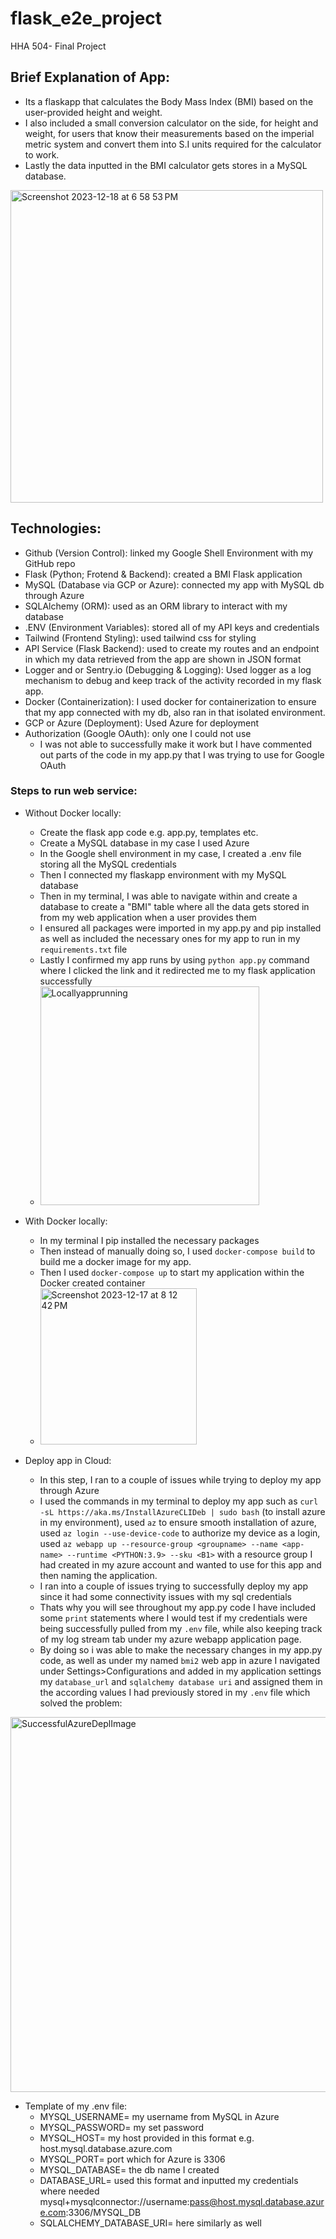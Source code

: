 # flask_e2e_project
HHA 504- Final Project


## Brief Explanation of App:
- Its a flaskapp that calculates the Body Mass Index (BMI) based on the user-provided height and weight.
- I also included a small conversion calculator on the side, for height and weight, for users that know their measurements based on the imperial metric system and convert them into S.I units required for the calculator to work.
- Lastly the data inputted in the BMI calculator gets stores in a MySQL database.
  
 <img width="500" alt="Screenshot 2023-12-18 at 6 58 53 PM" src="https://github.com/angeliki-tzanou/flask_e2e_project/assets/141374140/a103da03-b8dd-485d-9607-fac41cc85f0b">

## Technologies: 
- Github (Version Control): linked my Google Shell Environment with my GitHub repo
- Flask (Python; Frotend & Backend): created a BMI Flask application
- MySQL (Database via GCP or Azure): connected my app with MySQL db through Azure
- SQLAlchemy (ORM): used as an ORM library to interact with my database
- .ENV (Environment Variables): stored all of my API keys and credentials
- Tailwind (Frontend Styling): used tailwind css for styling
- API Service (Flask Backend): used to create my routes and an endpoint in which my data retrieved from the app are shown in JSON format
- Logger and or Sentry.io (Debugging & Logging): Used logger as a log mechanism to debug and keep track of the activity recorded in my flask app.
- Docker (Containerization): I used docker for containerization to ensure that my app connected with my db, also ran in that isolated environment.
- GCP or Azure (Deployment): Used Azure for deployment
- Authorization (Google OAuth): only one I could not use
    - I was not able to successfully make it work but I have commented out parts of the code in my app.py that I was trying to use for Google OAuth

### Steps to run web service:
- Without Docker locally:
  - Create the flask app code e.g. app.py, templates etc.
  - Create a MySQL database in my case I used Azure
  - In the Google shell environment in my case, I created a .env file storing all the MySQL credentials
  - Then I connected my flaskapp environment with my MySQL database
  - Then in my terminal, I was able to navigate within and create a database to create a "BMI" table where all the data gets stored in from my web application when a user provides them
  - I ensured all packages were imported in my app.py and pip installed as well as included the necessary ones for my app to run in my ```requirements.txt``` file
  - Lastly I confirmed my app runs by using ```python app.py``` command where I clicked the link and it redirected me to my flask application successfully
  - <img width="350" alt="Locallyapprunning" src="https://github.com/angeliki-tzanou/flask_e2e_project/assets/141374140/2771d911-559d-4c33-b0eb-63b1eefbac8f">

 - With Docker locally:
   - In my terminal I pip installed the necessary packages
   - Then instead of manually doing so, I used ```docker-compose build``` to build me a docker image for my app.
   - Then I used ```docker-compose up``` to start my application within the Docker created container
   - <img width="250" alt="Screenshot 2023-12-17 at 8 12 42 PM" src="https://github.com/angeliki-tzanou/flask_e2e_project/assets/141374140/76507f3d-104e-45dd-9b37-6a9c37dc17ef">

- Deploy app in Cloud:
  - In this step, I ran to a couple of issues while trying to deploy my app through Azure
  - I used the commands in my terminal to deploy my app such as ```curl -sL https://aka.ms/InstallAzureCLIDeb | sudo bash``` (to install azure in my environment), used ```az``` to ensure smooth installation of azure, used ```az login --use-device-code``` to authorize my device as a login, used ```az webapp up --resource-group <groupname> --name <app-name> --runtime <PYTHON:3.9> --sku <B1>``` with a resource group I had created in my azure account and wanted to use for this app and then naming the application.
  - I ran into a couple of issues trying to successfully deploy my app since it had some connectivity issues with my sql credentials
  - Thats why you will see throughout my app.py code I have included some ```print``` statements where I would test if my credentials were being successfully pulled from my ```.env``` file, while also keeping track of my log stream tab under my azure webapp application page.
  - By doing so i was able to make the necessary changes in my app.py code, as well as under my named ```bmi2``` web app in azure I navigated under Settings>Configurations and added in my application settings my ```database_url``` and ```sqlalchemy database uri``` and assigned them in the according values I had previously stored in my ```.env``` file which solved the problem:
<img width="600" alt="SuccessfulAzureDeplImage" src="https://github.com/angeliki-tzanou/flask_e2e_project/assets/141374140/5e4190c0-05f0-4f8f-ad73-6e96bce401c9">

- Template of my .env file:
  - MYSQL_USERNAME= my username from MySQL in Azure
  - MYSQL_PASSWORD= my set password
  - MYSQL_HOST= my host provided in this format e.g. host.mysql.database.azure.com
  - MYSQL_PORT= port which for Azure is 3306
  - MYSQL_DATABASE= the db name I created
  - DATABASE_URL= used this format and inputted my credentials where needed       mysql+mysqlconnector://username:pass@host.mysql.database.azure.com:3306/MYSQL_DB
  - SQLALCHEMY_DATABASE_URI= here similarly as well


